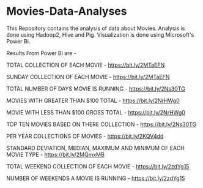 # Movies-Data-Analyses
This Repository contains the analysis of data about Movies.
Analysis is done using Hadoop2, Hive and Pig.
Visualization is done using Microsoft's Power Bi.

Results From Power Bi are - 

TOTAL COLLECTION OF EACH MOVIE -                                     https://bit.ly/2MTaEFN

SUNDAY COLLECTION OF EACH MOVIE -                                    https://bit.ly/2MTaEFN

TOTAL NUMBER OF DAYS MOVIE IS RUNNING -                              https://bit.ly/2Ns30TG

MOVIES WITH GREATER THAN $100 TOTAL -                                https://bit.ly/2NrHWg0

MOVIE WITH LESS THAN $100 GROSS TOTAL -                              https://bit.ly/2NrHWg0

TOP TEN MOVIES BASED ON THERE COLLECTION -                           https://bit.ly/2Ns30TG

PER YEAR COLLECTIONS OF MOVIES -                                     https://bit.ly/2KQV4dd

STANDARD DEVIATION, MEDIAN, MAXIMUM AND MINIMUM OF EACH MOVIE TYPE - https://bit.ly/2MQmxMB

TOTAL WEEKEND COLLECTION OF EACH MOVIE -                             https://bit.ly/2zdYg15

NUMBER OF WEEKENDS A MOVIE IS RUNNING -                              https://bit.ly/2zdYg15
